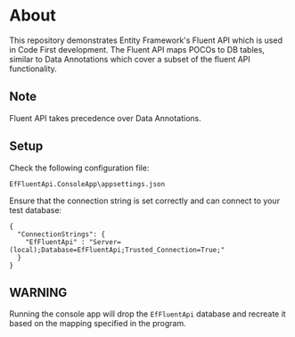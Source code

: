 # About

This repository demonstrates Entity Framework's Fluent API which is used in Code First development. The Fluent API maps POCOs to DB tables, similar to Data Annotations which cover a subset of the fluent API functionality. 

## Note
Fluent API takes precedence over Data Annotations.

## Setup
Check the following configuration file:

`EfFluentApi.ConsoleApp\appsettings.json`

Ensure that the connection string is set correctly and can connect to your test database:

```
{
  "ConnectionStrings": {
    "EfFluentApi" : "Server=(local);Database=EfFluentApi;Trusted_Connection=True;"
  }
}
```

## WARNING

Running the console app will drop the `EfFluentApi` database and recreate it based on the mapping specified in the program.
